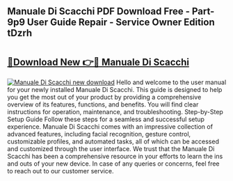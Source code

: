 ## Manuale Di Scacchi PDF Download Free - Part-9p9 User Guide Repair - Service Owner Edition tDzrh

# <h2><a href="http://cf17866.oget.top/?id=Manuale+Di+Scacchi">🔗Download New 👉🔴 Manuale Di Scacchi</a></h2>

[![Manuale Di Scacchi new download](https://i.imgur.com/5g1atiW.png)](http://cf17866.oget.top/?id=Manuale+Di+Scacchi)
Hello and welcome to the user manual for your newly installed Manuale Di Scacchi. This guide is designed to help you get the most out of your product by providing a comprehensive overview of its features, functions, and benefits. You will find clear instructions for operation, maintenance, and troubleshooting. Step-by-Step Setup Guide Follow these steps for a seamless and successful setup experience. Manuale Di Scacchi comes with an impressive collection of advanced features, including facial recognition, gesture control, customizable profiles, and automated tasks, all of which can be accessed and customized through the user interface. We trust that the Manuale Di Scacchi has been a comprehensive resource in your efforts to learn the ins and outs of your new device. In case of any queries or concerns, feel free to reach out to our customer service.
